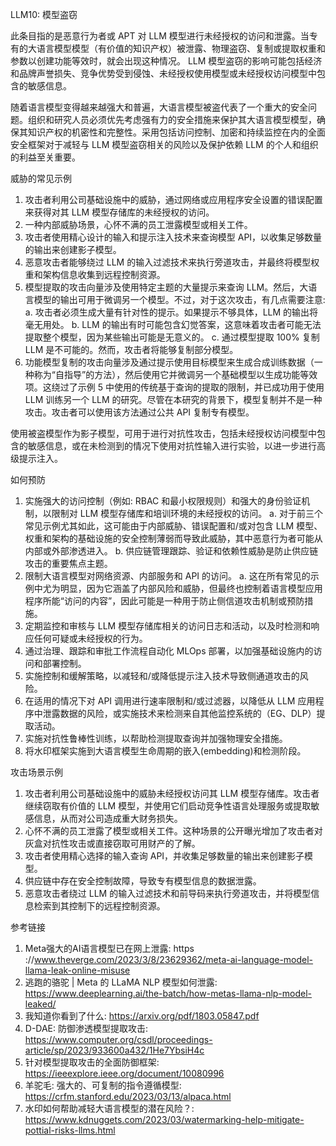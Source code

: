 LLM10: 模型盗窃
 
此条目指的是恶意行为者或 APT 对 LLM 模型进行未经授权的访问和泄露。当专有的大语言模型模型（有价值的知识产权）被泄露、物理盗窃、复制或提取权重和参数以创建功能等效时，就会出现这种情况。 LLM 模型盗窃的影响可能包括经济和品牌声誉损失、竞争优势受到侵蚀、未经授权使用模型或未经授权访问模型中包含的敏感信息。
 
随着语言模型变得越来越强大和普遍，大语言模型被盗代表了一个重大的安全问题。组织和研究人员必须优先考虑强有力的安全措施来保护其大语言模型模型，确保其知识产权的机密性和完整性。采用包括访问控制、加密和持续监控在内的全面安全框架对于减轻与 LLM 模型盗窃相关的风险以及保护依赖 LLM 的个人和组织的利益至关重要。
 
威胁的常见示例
 
1. 攻击者利用公司基础设施中的威胁，通过网络或应用程序安全设置的错误配置来获得对其 LLM 模型存储库的未经授权的访问。
2. 一种内部威胁场景，心怀不满的员工泄露模型或相关工件。
3. 攻击者使用精心设计的输入和提示注入技术来查询模型 API，以收集足够数量的输出来创建影子模型。
4. 恶意攻击者能够绕过 LLM 的输入过滤技术来执行旁道攻击，并最终将模型权重和架构信息收集到远程控制资源。
5. 模型提取的攻击向量涉及使用特定主题的大量提示来查询 LLM。然后，大语言模型的输出可用于微调另一个模型。不过，对于这次攻击，有几点需要注意: 
a. 攻击者必须生成大量有针对性的提示。如果提示不够具体，LLM 的输出将毫无用处。
b. LLM 的输出有时可能包含幻觉答案，这意味着攻击者可能无法提取整个模型，因为某些输出可能是无意义的。
c. 通过模型提取 100% 复制 LLM 是不可能的。然而，攻击者将能够复制部分模型。
6. 功能模型复制的攻击向量涉及通过提示使用目标模型来生成合成训练数据（一种称为“自指导”的方法），然后使用它并微调另一个基础模型以生成功能等效项。这绕过了示例 5 中使用的传统基于查询的提取的限制，并已成功用于使用 LLM 训练另一个 LLM 的研究。尽管在本研究的背景下，模型复制并不是一种攻击。攻击者可以使用该方法通过公共 API 复制专有模型。
 
使用被盗模型作为影子模型，可用于进行对抗性攻击，包括未经授权访问模型中包含的敏感信息，或在未检测到的情况下使用对抗性输入进行实验，以进一步进行高级提示注入。
 
如何预防
 
1. 实施强大的访问控制（例如: RBAC 和最小权限规则）和强大的身份验证机制，以限制对 LLM 模型存储库和培训环境的未经授权的访问。
a. 对于前三个常见示例尤其如此，这可能由于内部威胁、错误配置和/或对包含 LLM 模型、权重和架构的基础设施的安全控制薄弱而导致此威胁，其中恶意行为者可能从内部或外部渗透进入。
b. 供应链管理跟踪、验证和依赖性威胁是防止供应链攻击的重要焦点主题。
2. 限制大语言模型对网络资源、内部服务和 API 的访问。
a. 这在所有常见的示例中尤为明显，因为它涵盖了内部风险和威胁，但最终也控制着语言模型应用程序所能“访问的内容”，因此可能是一种用于防止侧信道攻击机制或预防措施。
3. 定期监控和审核与 LLM 模型存储库相关的访问日志和活动，以及时检测和响应任何可疑或未经授权的行为。
4. 通过治理、跟踪和审批工作流程自动化 MLOps 部署，以加强基础设施内的访问和部署控制。
5. 实施控制和缓解策略，以减轻和/或降低提示注入技术导致侧通道攻击的风险。
6. 在适用的情况下对 API 调用进行速率限制和/或过滤器，以降低从 LLM 应用程序中泄露数据的风险，或实施技术来检测来自其他监控系统的（EG、DLP）提取活动。
7. 实施对抗性鲁棒性训练，以帮助检测提取查询并加强物理安全措施。
8. 将水印框架实施到大语言模型生命周期的嵌入(embedding)和检测阶段。
 
攻击场景示例
 
1. 攻击者利用公司基础设施中的威胁未经授权访问其 LLM 模型存储库。攻击者继续窃取有价值的 LLM 模型，并使用它们启动竞争性语言处理服务或提取敏感信息，从而对公司造成重大财务损失。
2. 心怀不满的员工泄露了模型或相关工件。这种场景的公开曝光增加了攻击者对灰盒对抗性攻击或直接窃取可用财产的了解。
3. 攻击者使用精心选择的输入查询 API，并收集足够数量的输出来创建影子模型。
4. 供应链中存在安全控制故障，导致专有模型信息的数据泄露。
5. 恶意攻击者绕过 LLM 的输入过滤技术和前导码来执行旁道攻击，并将模型信息检索到其控制下的远程控制资源。
 
参考链接
 
1. Meta强大的AI语言模型已在网上泄露:  https ://www.theverge.com/2023/3/8/23629362/meta-ai-language-model-llama-leak-online-misuse
2. 逃跑的骆驼 | Meta 的 LLaMA NLP 模型如何泄露:  https://www.deeplearning.ai/the-batch/how-metas-llama-nlp-model-leaked/
3. 我知道你看到了什么:  https://arxiv.org/pdf/1803.05847.pdf
4. D-DAE: 防御渗透模型提取攻击:  https://www.computer.org/csdl/proceedings-article/sp/2023/933600a432/1He7YbsiH4c
5. 针对模型提取攻击的全面防御框架:  https://ieeexplore.ieee.org/document/10080996
6. 羊驼毛: 强大的、可复制的指令遵循模型:  https://crfm.stanford.edu/2023/03/13/alpaca.html
7. 水印如何帮助减轻大语言模型的潜在风险？:  https://www.kdnuggets.com/2023/03/watermarking-help-mitigate-pottial-risks-llms.html
 
